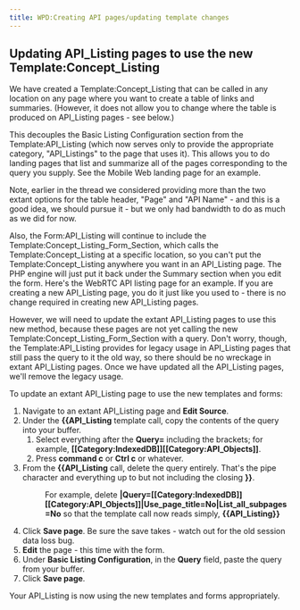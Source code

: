```yaml
---
title: WPD:Creating API pages/updating template changes
---
```

<h2><span class="mw-headline" id="Updating_API_Listing_pages_to_use_the_new_Template:Concept_Listing">Updating API_Listing pages to use the new Template:Concept_Listing</span></h2>
<p>We have created a Template:Concept_Listing that can be called in any location on any page where you want to create a table of links and summaries. (However, it does not allow you to change where the table is produced on API_Listing pages - see below.)
</p><p>This decouples the Basic Listing Configuration section from the Template:API_Listing (which now serves only to provide the appropriate category, "API_Listings" to the page that uses it). This allows you to do landing pages that list and summarize all of the pages corresponding to the query you supply. See the Mobile Web landing page for an example.
</p><p>Note, earlier in the thread we considered providing more than the two extant options for the table header, "Page" and "API Name" - and this is a good idea, we should pursue it - but we only had bandwidth to do as much as we did for now.
</p><p>Also, the Form:API_Listing will continue to include the Template:Concept_Listing_Form_Section, which calls the Template:Concept_Listing at a specific location, so you can't put the Template:Concept_Listing anywhere you want in an API_Listing page. The PHP engine will just put it back under the Summary section when you edit the form. Here's the WebRTC API listing page for an example. If you are creating a new API_Listing page, you do it just like you used to - there is no change required in creating new API_Listing pages.
</p><p>However, we will need to update the extant API_Listing pages to use this new method, because these pages are not yet calling the new Template:Concept_Listing_Form_Section with a query. Don't worry, though, the Template:API_Listing provides for legacy usage in API_Listing pages that still pass the query to it the old way, so there should be no wreckage in extant API_Listing pages. Once we have updated all the API_Listing pages, we'll remove the legacy usage.
</p><p>To update an extant API_Listing page to use the new templates and forms:
</p>
<ol><li> Navigate to an extant API_Listing page and <b>Edit Source</b>.</li>
<li>  Under the <b>{{API_Listing</b> template call, copy the contents of the query into your buffer.
<ol><li> Select everything after the <b>Query=</b> including the brackets; for example, <b>[[Category:IndexedDB]][[Category:API_Objects]]</b>.</li>
<li> Press <b>command c</b> or <b>Ctrl c</b> or whatever.</li></ol></li>
<li> From the <b>{{API_Listing</b> call, delete the query entirely. That's the pipe character and everything up to but not including the closing <b>}}</b>.
<dl><dd> For example, delete <b>|Query=[[Category:IndexedDB]][[Category:API_Objects]]|Use_page_title=No|List_all_subpages=No</b> so that the template call now reads simply, <b>{{API_Listing}}</b></dd></dl></li>
<li> Click <b>Save page</b>. Be sure the save takes - watch out for the old session data loss bug.</li>
<li> <b>Edit</b> the page - this time with the form.</li>
<li> Under <b>Basic Listing Configuration</b>, in the <b>Query</b> field, paste the query from your buffer.</li>
<li> Click <b>Save page</b>.</li></ol>
<p>Your API_Listing is now using the new templates and forms appropriately.
</p>
<!-- Saved in parser cache with key wpwiki:pcache:idhash:7044-0!*!*!*!*!*!*!esi=1 and timestamp 20150731183331 and revision id 21167
 -->
